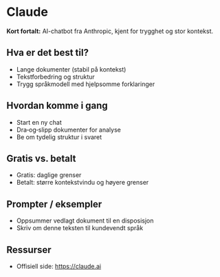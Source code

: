 # Claude

**Kort fortalt:** AI-chatbot fra Anthropic, kjent for trygghet og stor kontekst.

## Hva er det best til?
- Lange dokumenter (stabil på kontekst)
- Tekstforbedring og struktur
- Trygg språkmodell med hjelpsomme forklaringer

## Hvordan komme i gang
- Start en ny chat
- Dra‑og‑slipp dokumenter for analyse
- Be om tydelig struktur i svaret

## Gratis vs. betalt
- Gratis: daglige grenser
- Betalt: større kontekstvindu og høyere grenser

## Prompter / eksempler
- Oppsummer vedlagt dokument til en disposisjon
- Skriv om denne teksten til kundevendt språk

## Ressurser
- Offisiell side: https://claude.ai
